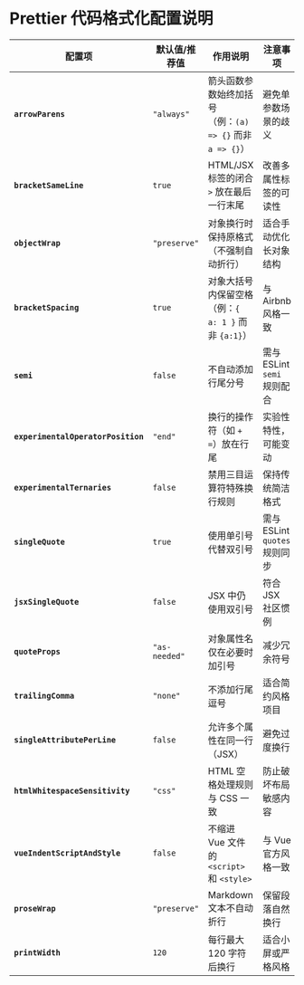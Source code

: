 # Prettier 代码格式化配置说明

| 配置项                             | 默认值/推荐值 | 作用说明                                                     | 注意事项                      |
| ---------------------------------- | ------------- | ------------------------------------------------------------ | ----------------------------- |
| **`arrowParens`**                  | `"always"`    | 箭头函数参数始终加括号<br>（例：`(a) => {}` 而非 `a => {}`） | 避免单参数场景的歧义          |
| **`bracketSameLine`**              | `true`        | HTML/JSX 标签的闭合 `>` 放在最后一行末尾                     | 改善多属性标签的可读性        |
| **`objectWrap`**                   | `"preserve"`  | 对象换行时保持原格式（不强制自动折行）                       | 适合手动优化长对象结构        |
| **`bracketSpacing`**               | `true`        | 对象大括号内保留空格<br>（例：`{ a: 1 }` 而非 `{a:1}`）      | 与 Airbnb 风格一致            |
| **`semi`**                         | `false`       | 不自动添加行尾分号                                           | 需与 ESLint `semi` 规则配合   |
| **`experimentalOperatorPosition`** | `"end"`       | 换行的操作符（如 `+` `=`）放在行尾                           | 实验性特性，可能变动          |
| **`experimentalTernaries`**        | `false`       | 禁用三目运算符特殊换行规则                                   | 保持传统简洁格式              |
| **`singleQuote`**                  | `true`        | 使用单引号代替双引号                                         | 需与 ESLint `quotes` 规则同步 |
| **`jsxSingleQuote`**               | `false`       | JSX 中仍使用双引号                                           | 符合 JSX 社区惯例             |
| **`quoteProps`**                   | `"as-needed"` | 对象属性名仅在必要时加引号                                   | 减少冗余符号                  |
| **`trailingComma`**                | `"none"`      | 不添加行尾逗号                                               | 适合简约风格项目              |
| **`singleAttributePerLine`**       | `false`       | 允许多个属性在同一行（JSX）                                  | 避免过度换行                  |
| **`htmlWhitespaceSensitivity`**    | `"css"`       | HTML 空格处理规则与 CSS 一致                                 | 防止破坏布局敏感内容          |
| **`vueIndentScriptAndStyle`**      | `false`       | 不缩进 Vue 文件的 `<script>` 和 `<style>`                    | 与 Vue 官方风格一致           |
| **`proseWrap`**                    | `"preserve"`  | Markdown 文本不自动折行                                      | 保留段落自然换行              |
| **`printWidth`**                   | `120`         | 每行最大 120 字符后换行                                      | 适合小屏或严格风格            |
